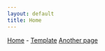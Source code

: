 ```yaml
---
layout: default
title: Home
---
```


<a href="index">Home</a> -
<a href="example-page">Template</a>
<a href="another-page">Another page</a>
